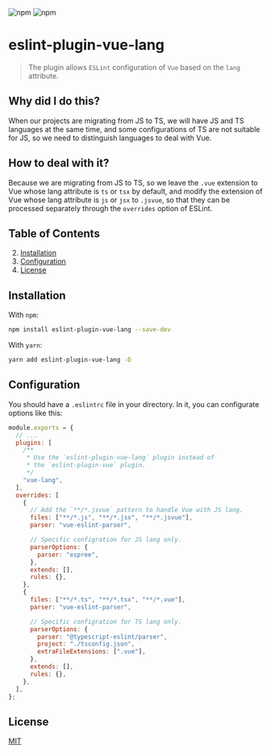 ![npm](https://img.shields.io/npm/v/eslint-plugin-vue-lang)
![npm](https://img.shields.io/npm/dw/eslint-plugin-vue-lang)

# eslint-plugin-vue-lang

> The plugin allows `ESLint` configuration of `Vue` based on the `lang` attribute.

## Why did I do this?

When our projects are migrating from JS to TS, we will have JS and TS languages at the same time, and some configurations of TS are not suitable for JS, so we need to distinguish languages ​​to deal with Vue.

## How to deal with it?

Because we are migrating from JS to TS, so we leave the `.vue` extension to Vue whose lang attribute is `ts` or `tsx` by default, and modify the extension of Vue whose lang attribute is `js` or `jsx` to `.jsvue`, so that they can be processed separately through the `overrides` option of ESLint.

## Table of Contents

2. [Installation](#installation)
3. [Configuration](#configuration)
4. [License](#license)

## <a name="installation"></a>Installation

With `npm`:

```sh
npm install eslint-plugin-vue-lang --save-dev
```

With `yarn`:

```sh
yarn add eslint-plugin-vue-lang -D
```

## <a name="configuration"></a>Configuration

You should have a `.eslintrc` file in your directory. In it, you can configurate options like this:

```js
module.exports = {
  // ...
  plugins: [
    /**
     * Use the `eslint-plugin-vue-lang` plugin instead of
     * the `eslint-plugin-vue` plugin.
     */
    "vue-lang",
  ],
  overrides: [
    {
      // Add the `**/*.jsvue` pattern to handle Vue with JS lang.
      files: ["**/*.js", "**/*.jsx", "**/*.jsvue"],
      parser: "vue-eslint-parser",

      // Specific configration for JS lang only.
      parserOptions: {
        parser: "espree",
      },
      extends: [],
      rules: {},
    },
    {
      files: ["**/*.ts", "**/*.tsx", "**/*.vue"],
      parser: "vue-eslint-parser",

      // Specific configration for TS lang only.
      parserOptions: {
        parser: "@typescript-eslint/parser",
        project: "./tsconfig.json",
        extraFileExtensions: [".vue"],
      },
      extends: [],
      rules: {},
    },
  ],
};
```

## <a name="license"></a>License

[MIT](./LICENSE)
